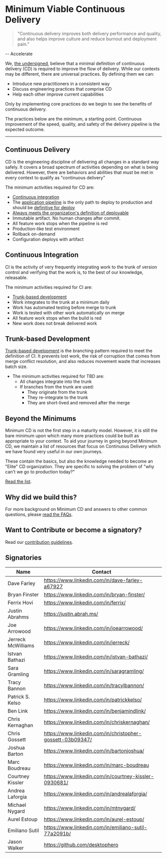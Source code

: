 # Minimum Viable Continuous Delivery

> "Continuous delivery improves both delivery performance and quality, and also helps improve culture and reduce burnout and deployment pain."

-- Accelerate

We, [the undersigned](#signatories), believe that a minimal definition of continuous delivery (CD)  is required to improve the flow of delivery. While our contexts may be different, there are universal practices. By defining them we can:

- Introduce new practitioners in a consistent way
- Discuss engineering practices that comprise CD
- Help each other improve current capabilities

Only by implementing core practices do we begin to see the benefits of continuous delivery.

The practices below are the minimum, a starting point. Continuous improvement of the speed, quality, and safety of the delivery pipeline is the expected outcome.

---

## Continuous Delivery

CD is the engineering discipline of delivering all changes in a standard way safely. It covers a broad spectrum of activities depending on what is being delivered. However, there are behaviors and abilities that must be met in every context to qualify as "continuous delivery"

The minimum activities required for CD are:

- [Continuous integration](#continuous-integration)
- The [application
  pipeline](https://www.informit.com/articles/article.aspx?p=1621865&seqNum=2#:~:text=%EE%94%80Buy-,What%20Is%20a%20Deployment%20Pipeline%3F,-At%20an%20abstract)
  is the only path to deploy to production and should be [definitive for deploy](./faq.md#why-should-the-pipeline-be-definitive-for-deploy)
- [Always meets the organization's definition of deployable](https://www.youtube.com/watch?v=bHKHdp4H-8w)
- Immutable artifact. No human changes after commit.
- All feature work stops when the pipeline is red
- Production-like test environment
- Rollback on-demand
- Configuration deploys with artifact

## Continuous Integration

CI is the activity of very frequently integrating work to the trunk of version control and verifying that the work is, to the best of our knowledge, releasable.

The minimum activities required for CI are:

- [Trunk-based development](https://trunkbaseddevelopment.com/)
- Work integrates to the trunk at a minimum daily
- Work has automated testing before merge to trunk
- Work is tested with other work automatically on merge
- All feature work stops when the build is red
- New work does not break delivered work

## Trunk-based Development

[Trunk-based development](https://trunkbaseddevelopment.com/) is the branching pattern required to meet the definition
of CI. It prevents lost work, the risk of corruption that comes from merge conflict resolution, and also reduces movement
waste that increases batch size.

- The minimum activities required for TBD are:
  - All changes integrate into the trunk
  - If branches from the trunk are used:
    - They originate from the trunk
    - They re-integrate to the trunk
    - They are short-lived and removed after the merge

## Beyond the Minimums

Minimum CD is not the first step in a maturity model. However, it is still the bare minimum upon which many more practices could be built as appropriate to your context.  To aid your journey in going beyond Minimum CD, we maintain a list of resources that focus on Continuous Delivery which we have found very useful in our own journeys. 

These contain the basics, but also the knowledge needed to become an "Elite" CD organization. They are specific to solving the problem of "why can't we go to production today?"

[Read the list](./references.md).

## Why did we build this?

For more background on Minimum CD and answers to other common questions, please [read the FAQs](./faq.md).

## Want to Contribute or become a signatory?

Read our [contribution guidelines](./CONTRIBUTING.md).

## Signatories

| Name               | Contact                                                     |
|--------------------|-------------------------------------------------------------|
| Dave Farley        | <https://www.linkedin.com/in/dave-farley-a67927>            |
| Bryan Finster      | <https://www.linkedin.com/in/bryan-finster/>                |
| Ferrix Hovi        | <https://www.linkedin.com/in/ferrix/>                       |
| Justin Abrahms     | <https://justin.abrah.ms/>                                  |
| Joe Arrowood       | <https://www.linkedin.com/in/joearrowood/>                  |
| Jerreck McWilliams | <https://www.linkedin.com/in/jerreck/>                      |
| Istvan Bathazi     | <https://www.linkedin.com/in/istvan-bathazi/>               |
| Sara Gramling      | <https://www.linkedin.com/in/saragramling/>                 |
| Tracy Bannon       | <https://www.linkedin.com/in/tracylbannon/>                 |
| Patrick S. Kelso   | <https://www.linkedin.com/in/patrickkelso/>                 |
| Ben Link           | <https://www.linkedin.com/in/benjamindlink/>                |
| Chris Kernaghan    | <https://www.linkedin.com/in/chriskernaghan/>               |
| Chris Gossett      | <https://www.linkedin.com/in/christopher-gossett-03b09347/> |
| Joshua Barton      | <https://www.linkedin.com/in/bartonjoshua/>                 |
| Marc Boudreau      | <https://www.linkedin.com/in/marc-boudreau>                 |
| Courtney Kissler   | <https://www.linkedin.com/in/courtney-kissler-0930681/>     |
| Andrea Laforgia    | <https://www.linkedin.com/in/andrealaforgia/>               |
| Michael Nygard     | <https://www.linkedin.com/in/mtnygard/>                     |
| Aurel Estoup       | <https://www.linkedin.com/in/aurel-estoup/>                 |
| Emiliano Sutil     | <https://www.linkedin.com/in/emiliano-sutil-77a2091b/>      |
| Jason Walker       | <https://github.com/desktophero>      |
